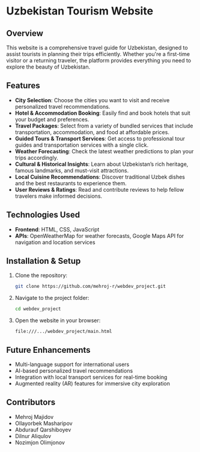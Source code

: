 # Uzbekistan Tourism Website

## Overview
This website is a comprehensive travel guide for Uzbekistan, designed to assist tourists in planning their trips efficiently. Whether you're a first-time visitor or a returning traveler, the platform provides everything you need to explore the beauty of Uzbekistan.

## Features
- **City Selection**: Choose the cities you want to visit and receive personalized travel recommendations.
- **Hotel & Accommodation Booking**: Easily find and book hotels that suit your budget and preferences.
- **Travel Packages**: Select from a variety of bundled services that include transportation, accommodation, and food at affordable prices.
- **Guided Tours & Transport Services**: Get access to professional tour guides and transportation services with a single click.
- **Weather Forecasting**: Check the latest weather predictions to plan your trips accordingly.
- **Cultural & Historical Insights**: Learn about Uzbekistan’s rich heritage, famous landmarks, and must-visit attractions.
- **Local Cuisine Recommendations**: Discover traditional Uzbek dishes and the best restaurants to experience them.
- **User Reviews & Ratings**: Read and contribute reviews to help fellow travelers make informed decisions.

## Technologies Used
- **Frontend**: HTML, CSS, JavaScript
- **APIs**: OpenWeatherMap for weather forecasts, Google Maps API for navigation and location services

## Installation & Setup
1. Clone the repository:
   ```bash
   git clone https://github.com/mehroj-r/webdev_project.git
   ```
2. Navigate to the project folder:
   ```bash
   cd webdev_project
   ```
3. Open the website in your browser:
   ```
   file:///.../webdev_project/main.html
   ```

## Future Enhancements
- Multi-language support for international users
- AI-based personalized travel recommendations
- Integration with local transport services for real-time booking
- Augmented reality (AR) features for immersive city exploration

## Contributors
- Mehroj Majidov
- Ollayorbek Masharipov
- Abdurauf Qarshiboyev
- Dilnur Aliqulov
- Nozimjon Olimjonov
